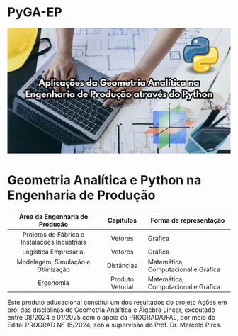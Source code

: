 # PyGA-EP
![PyGA-EP.png](PyGA-EP.png)

# Geometria Analítica e Python na Engenharia de Produção

 <div align="center">
   
|      **Área da Engenharia de Produção**       |   **Capítulos**  | **Forma de representação**          |
|:---------------------------------------------:|:----------------:|-------------------------------------|
| Projetos de Fábrica e Instalações Industriais |      Vetores     |               Gráfica               |
|             Logística Empresarial             |      Vetores     |               Gráfica               |
|       Modelagem, Simulação e Otimização       |    Distâncias    | Matemática, Computacional e Gráfica |
|                   Ergonomia                   | Produto Vetorial | Matemática, Computacional e Gráfica |

</div>
Este produto educacional constitui um dos resultados do projeto Ações em prol das disciplinas de Geometria Analítica e Álgebra Linear, executado entre 08/2024 e 01/2025 com o apoio da PROGRAD/UFAL, por meio do Edital PROGRAD Nº 15/2024, sob a supervisão do Prof. Dr. Marcelo Pires.

